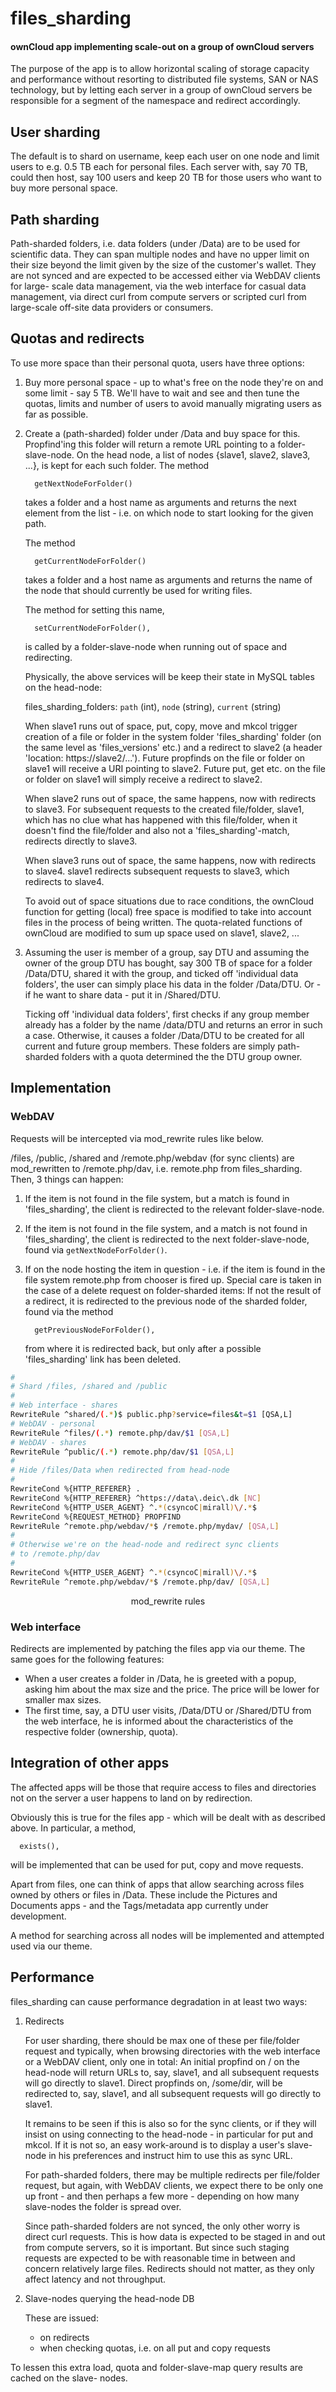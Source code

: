 files_sharding
=======
#### ownCloud app implementing scale-out on a group of ownCloud servers

The purpose of the app is to allow horizontal scaling of storage capacity and performance
without resorting to distributed file systems, SAN or NAS technology, but by letting each
server in a group of ownCloud servers be responsible for a segment of the namespace and
redirect accordingly.

## User sharding

The default is to shard on username, keep each user on one node and limit users to e.g.
0.5 TB each for personal files. Each server with, say 70 TB, could then host, say 100
users and keep 20 TB for those users who want to buy more personal space.

## Path sharding

Path-sharded folders, i.e. data folders (under /Data) are to be used for scientific data.
They can span multiple nodes and have no upper limit on their size beyond the limit given
by the size of the customer's wallet.
They are not synced and are expected to be accessed either via WebDAV clients for large-
scale data management, via the web interface for casual data management, via direct curl
from compute servers or scripted curl from large-scale off-site data providers or consumers.

## Quotas and redirects

To use more space than their personal quota, users have three options:

1) Buy more personal space - up to what's free on the node they're on and some limit -
   say 5 TB. We'll have to wait and see and then tune the quotas, limits and number of
   users to avoid manually migrating users as far as possible.

2) Create a (path-sharded) folder under /Data and buy space for this. Propfind'ing this
   folder will return a remote URL pointing to a folder-slave-node.
   On the head node, a list of nodes {slave1, slave2, slave3, ...}, is kept for each
   such folder. The method
   
         getNextNodeForFolder()
         
   takes a folder and a host name as arguments and returns the next element from the list -
   i.e. on which node to start looking for the given path. 
   
   The method
   
         getCurrentNodeForFolder()
         
   takes a folder and a host name as arguments and returns the name of the node that should
   currently be used for writing files.

   The method for setting this name,
   
         setCurrentNodeForFolder(),
   
   is called by a folder-slave-node when running out of space and redirecting.

   Physically, the above services will be keep their state in MySQL tables on the
   head-node:
   
   files_sharding_folders: `path` (int), `node` (string), `current` (string)
      
   When slave1 runs out of space, put, copy, move and mkcol trigger creation of a file
   or folder in the system folder 'files_sharding' folder (on the same level as
   'files_versions' etc.) and a redirect to slave2 (a header 'location: https://slave2/...').
   Future propfinds on the file or folder on slave1 will receive a URI pointing to slave2.
   Future put, get etc. on the file or folder on slave1 will simply receive a redirect to
   slave2.
   
   When slave2 runs out of space, the same happens, now with redirects to slave3. For
   subsequent requests to the created file/folder, slave1, which has no clue what has
   happened with this file/folder, when it doesn't find the file/folder and also not a
   'files_sharding'-match, redirects directly to slave3.
   
   When slave3 runs out of space, the same happens, now with redirects to slave4. slave1
   redirects subsequent requests to slave3, which redirects to slave4.
   
   To avoid out of space situations due to race conditions, the ownCloud function for
   getting (local) free space is modified to take into account files in the process of
   being written. The quota-related functions of ownCloud are modified to sum up space used
   on slave1, slave2, ...
 
   
3) Assuming the user is member of a group, say DTU and assuming the owner of the group
   DTU has bought, say 300 TB of space for a folder /Data/DTU, shared it with the group,
   and ticked off 'individual data folders', the user can simply place his data in the folder
   /Data/DTU. Or - if he want to share data - put it in /Shared/DTU.
   
   Ticking off 'individual data folders', first checks if any group member already has a
   folder by the name /data/DTU and returns an error in such a case. Otherwise, it causes
   a folder /Data/DTU to be created for all current and future group members. These folders
   are simply path-sharded folders with a quota determined the the DTU group owner.
   
## Implementation

### WebDAV

Requests will be intercepted via mod_rewrite rules like below.

/files, /public, /shared and /remote.php/webdav (for sync clients) are mod_rewritten
to /remote.php/dav, i.e. remote.php from files_sharding. Then, 3 things can happen:

1) If the item is not found in the file system, but a match is found in
   'files_sharding', the client is redirected to the relevant folder-slave-node.

2) If the item is not found in the file system, and a match is not found in
   'files_sharding', the client is redirected to the next folder-slave-node, found
   via `getNextNodeForFolder()`.

3) If on the node hosting the item in question - i.e. if the item is found in
   the file system remote.php from chooser is fired up.
   Special care is taken in the case of a delete request on folder-sharded items:
   If not the result of a redirect, it is redirected to the previous node of the
   sharded folder, found via the method
   
         getPreviousNodeForFolder(),

   from where it is redirected back, but only after a possible 'files_sharding'
   link has been deleted.

``` bash
#
# Shard /files, /shared and /public
#
# Web interface - shares
RewriteRule ^shared/(.*)$ public.php?service=files&t=$1 [QSA,L]
# WebDAV - personal
RewriteRule ^files/(.*) remote.php/dav/$1 [QSA,L]
# WebDAV - shares
RewriteRule ^public/(.*) remote.php/dav/$1 [QSA,L]
#
# Hide /files/Data when redirected from head-node
#
RewriteCond %{HTTP_REFERER} .
RewriteCond %{HTTP_REFERER} ^https://data\.deic\.dk [NC]
RewriteCond %{HTTP_USER_AGENT} ^.*(csyncoC|mirall)\/.*$
RewriteCond %{REQUEST_METHOD} PROPFIND
RewriteRule ^remote.php/webdav/*$ /remote.php/mydav/ [QSA,L]
#
# Otherwise we're on the head-node and redirect sync clients
# to /remote.php/dav
#
RewriteCond %{HTTP_USER_AGENT} ^.*(csyncoC|mirall)\/.*$
RewriteRule ^remote.php/webdav/*$ /remote.php/dav/ [QSA,L]
```
<center>mod_rewrite rules</center>

### Web interface

Redirects are implemented by patching the files app via our theme.
The same goes for the following features:

- When a user creates a folder in /Data, he is greeted with a popup, asking him about the
  max size and the price. The price will be lower for smaller max sizes.
- The first time, say, a DTU user visits, /Data/DTU or /Shared/DTU from the web interface,
  he is informed about the characteristics of the respective folder (ownership, quota).

## Integration of other apps

The affected apps will be those that require access to files and directories not on the
server a user happens to land on by redirection.

Obviously this is true for the files app - which will be dealt with as described above.
In particular, a method,

      exists(),

will be implemented that can be used for put, copy and move requests.

Apart from files, one can think of apps that allow searching across files owned by others or
files in /Data. These include the Pictures and Documents apps - and the Tags/metadata app
currently under development.

A method for searching across all nodes will be implemented and attempted used via our theme.

## Performance
   
files_sharding can cause performance degradation in at least two ways:

1) Redirects

   For user sharding, there should be max one of these per file/folder request and typically,
   when browsing directories with the web interface or a WebDAV client, only one in total:
   An initial propfind on / on the head-node will return URLs to, say, slave1, and all
   subsequent requests will go directly to slave1.
   Direct propfinds on, /some/dir, will be redirected to, say, slave1, and all subsequent
   requests will go directly to slave1.
   
   It remains to be seen if this is also so for the sync clients, or if they will insist on
   using connecting to the head-node - in particular for put and mkcol. If it is not so, an
   easy work-around is to display a user's slave-node in his preferences and instruct him to
   use this as sync URL.
   
   For path-sharded folders, there may be multiple redirects per file/folder request, but again,
   with WebDAV clients, we expect there to be only one up front - and then perhaps a few more -
   depending on how many slave-nodes the folder is spread over.
   
   Since path-sharded folders are not synced, the only other worry is direct curl requests.
   This is how data is expected to be staged in and out from compute servers, so it is
   important. But since such staging requests are expected to be with reasonable time in
   between and concern relatively large files. Redirects should not matter, as they only
   affect latency and not throughput.
   
2) Slave-nodes querying the head-node DB

   These are issued:
   - on redirects
   - when checking quotas, i.e. on all put and copy requests
 
To lessen this extra load, quota and folder-slave-map query results are cached on the slave-
nodes.
   
   
   
   
   